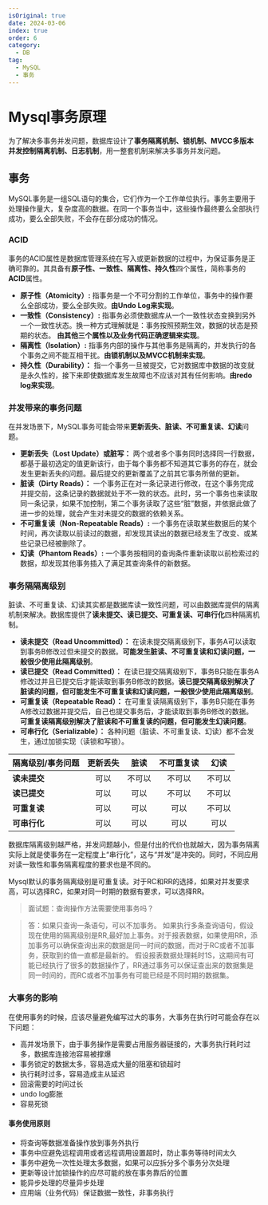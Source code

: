 ```yaml
---
isOriginal: true
date: 2024-03-06
index: true
order: 6
category:
  - DB
tag:
  - MySQL
  - 事务
---
```


# Mysql事务原理

为了解决多事务并发问题，数据库设计了**事务隔离机制、锁机制、MVCC多版本并发控制隔离机制、日志机制**，用一整套机制来解决多事务并发问题。
<!-- more -->

## 事务

MySQL事务是一组SQL语句的集合，它们作为一个工作单位执行。事务主要用于处理操作量大，复杂度高的数据。在同一个事务当中，这些操作最终要么全部执行成功，要么全部失败，不会存在部分成功的情况。

### ACID

事务的ACID属性是数据库管理系统在写入或更新数据的过程中，为保证事务是正确可靠的。其具备有**原子性、一致性、隔离性、持久性**四个属性，简称事务的**ACID**属性。

- **原子性（Atomicity）:** 指事务是一个不可分割的工作单位，事务中的操作要么全部成功，要么全部失败。**由Undo Log来实现**。
- **一致性（Consistency）:** 指事务必须使数据库从一个一致性状态变换到另外一个一致性状态。换一种方式理解就是：事务按照预期生效，数据的状态是预期的状态。
  **由其他三个属性以及业务代码正确逻辑来实现**。
- **隔离性（Isolation）:** 指事务内部的操作与其他事务是隔离的，并发执行的各个事务之间不能互相干扰。**由锁机制以及MVCC机制来实现**。
- **持久性（Durability）：** 指一个事务一旦被提交，它对数据库中数据的改变就是永久性的，接下来即使数据库发生故障也不应该对其有任何影响。**由redo log来实现**。

### 并发带来的事务问题

在并发场景下，MySQL事务可能会带来**更新丢失、脏读、不可重复读、幻读**问题。

- **更新丢失（Lost Update）或脏写：** 两个或者多个事务同时选择同一行数据，都基于最初选定的值更新该行，由于每个事务都不知道其它事务的存在，就会发生更新丢失的问题。最后提交的更新覆盖了之前其它事务所做的更新。
- **脏读（Dirty Reads）：** 一个事务正在对一条记录进行修改，在这个事务完成并提交前，这条记录的数据就处于不一致的状态。此时，另一个事务也来读取同一条记录，如果不加控制，第二个事务读取了这些“脏”数据，并依据此做了进一步的处理，就会产生对未提交的数据的依赖关系。
- **不可重复读（Non-Repeatable Reads）:** 一个事务在读取某些数据后的某个时间，再次读取以前读过的数据，却发现其读出的数据已经发生了改变、或某些记录已经被删除了。
- **幻读（Phantom Reads）:** 一个事务按相同的查询条件重新读取以前检索过的数据，却发现其他事务插入了满足其查询条件的新数据。

### 事务隔隔离级别

脏读、不可重复读、幻读其实都是数据库读一致性问题，可以由数据库提供的隔离机制来解决。数据库提供了**读未提交、读已提交、可重复读、可串行化**四种隔离机制。

- **读未提交（Read Uncommitted）：** 在读未提交隔离级别下，事务A可以读取到事务B修改过但未提交的数据。**可能发生脏读、不可重复读和幻读问题，一般很少使用此隔离级别**。
- **读已提交（Read Committed）：** 在读已提交隔离级别下，事务B只能在事务A修改过并且已提交后才能读取到事务B修改的数据。**读已提交隔离级别解决了脏读的问题，但可能发生不可重复读和幻读问题，一般很少使用此隔离级别**。
- **可重复读（Repeatable Read）：** 在可重复读隔离级别下，事务B只能在事务A修改过数据并提交后，自己也提交事务后，才能读取到事务B修改的数据。**可重复读隔离级别解决了脏读和不可重复读的问题，但可能发生幻读问题**。
- **可串行化（Serializable）：** 各种问题（脏读、不可重复读、幻读）都不会发生，通过加锁实现（读锁和写锁）。

| 隔离级别/事务问题 | 更新丢失 | 脏读  | 不可重复读 | 幻读  |
|:----------|:----:|:---:|:-----:|:---:|
| **读未提交**  |  可以  | 不可以 |  不可以  | 不可以 |
| **读已提交**  |  可以  | 可以  |  不可以  | 不可以 |
| **可重复读**  |  可以  | 可以  |  可以   | 不可以 |
| **可串行化**  |  可以  | 可以  |  可以   | 可以  |

数据库隔离级别越严格，并发问题越小，但是付出的代价也就越大，因为事务隔离实际上就是使事务在一定程度上“串行化”，这与“并发”是冲突的。同时，不同应用对读一致性和事务隔离程度的要求也是不同的。

Mysql默认的事务隔离级别是可重复读。对于RC和RR的选择，如果对并发要求高，可以选择RC，如果对同一时期的数据有要求，可以选择RR。

> 面试题：查询操作方法需要使用事务吗？

> 答：如果只查询一条语句，可以不加事务。
> 如果执行多条查询语句，假设现在使用的隔离级别是RR,最好加上事务。对于报表数据，如果使用RR，添加事务可以确保查询出来的数据是同一时间的数据，而对于RC或者不加事务，获取到的值一直都是最新的。
> 假设报表数据处理耗时1S，这期间有可能已经执行了很多的数据操作了，RR通过事务可以保证查出来的数据集是同一时间的，而RC或者不加事务有可能已经是不同时期的数据集。

### 大事务的影响

在使用事务的时候，应该尽量避免编写过大的事务，大事务在执行时可能会存在以下问题：

- 高并发场景下，由于事务操作是需要占用服务器链接的，大事务执行耗时过多，数据库连接池容易被撑爆
- 事务锁定的数据太多，容易造成大量的阻塞和锁超时
- 执行耗时过多，容易造成主从延迟
- 回滚需要的时间过长
- undo log膨胀
- 容易死锁

#### 事务使用原则

- 将查询等数据准备操作放到事务外执行
- 事务中应避免远程调用或者远程调用设置超时，防止事务等待时间太久
- 事务中避免一次性处理太多数据，如果可以应拆分多个事务分次处理
- 更新等设计加锁操作的应尽可能的放在事务靠后的位置
- 能异步处理的尽量异步处理
- 应用端（业务代码）保证数据一致性，非事务执行